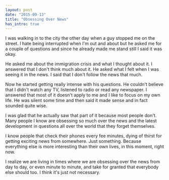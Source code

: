 ```yaml
---
layout: post
date: "2015-09-13"
title: "Obsessing Over News"
has_intro: true
---
```


I was walking in to the city the other day when a guy stopped me on the street. I hate being interrupted when I'm out and about but he asked me for a couple of questions and since he already made me stand still I said it was okay.

He asked me about the immigration crisis and what I thought about it. I answered that I don't think much about it. He asked what I felt when I was seeing it in the news. I said that I don't follow the news that much.

Now he started getting really intense with his questions. He couldn't believe that I didn't watch any TV, listened to radio or read any newspaper. I answered that most of it doesn't apply to me and I like to focus on my own life. He was silent some time and then said it made sense and in fact sounded quite wise.

I was glad that he actually saw that part of it because most people don't. Many people I know are obsessing so much over the news and the latest development in questions all over the world that they forget themselves.

I know people that check their phones every fee minutes, dying of thirst for getting exciting news from somewhere. Just something. Because everything else is more interesting than their own lives, in this moment, right now.

I realize we are living in times where we are obsessing over the news from day to day, or even minute to minute, and take for granted that everybody else should too. I think it's just not necessary.
